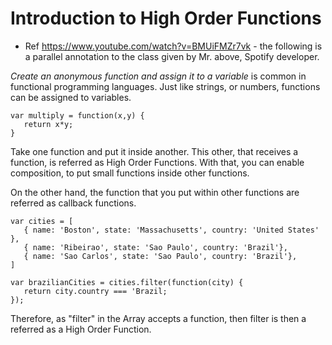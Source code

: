 # Introduction to High Order Functions

* Ref https://www.youtube.com/watch?v=BMUiFMZr7vk - the following is a parallel annotation to the class given by Mr. above, Spotify developer.

*Create an anonymous function and assign it to a variable* is common in functional programming languages. Just like strings, or numbers, functions can be assigned to variables.

```
var multiply = function(x,y) {
   return x*y;
}
```

Take one function and put it inside another. This other, that receives a function, is referred as High Order Functions. With that, you can enable composition, to put small functions inside other functions.

On the other hand, the function that you put within other functions are referred as callback functions.

```
var cities = [
   { name: 'Boston', state: 'Massachusetts', country: 'United States' },
   { name: 'Ribeirao', state: 'Sao Paulo', country: 'Brazil'},
   { name: 'Sao Carlos', state: 'Sao Paulo', country: 'Brazil'},
]

var brazilianCities = cities.filter(function(city) {
   return city.country === 'Brazil;
});
```

Therefore, as "filter" in the Array accepts a function, then filter is then a referred as a High Order Function.
